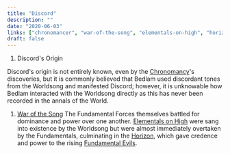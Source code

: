 ```yaml
---
title: "Discord"
description: ""
date: "2020-06-03"
links: ["chronomancer", "war-of-the-song", "elementals-on-high", "horizon", "fundamental-evils"]
draft: false
---
```


1. Discord's Origin

Discord's origin is not entirely known, even by the [Chronomancy](/notes/chronomancer/)'s discoveries, but it is commonly believed that Bedlam used discordant tones from the Worldsong and manifested Discord; however, it is unknowable how Bedlam interacted with the Worldsong directly as this has never been recorded in the annals of the World.

1. [War of the Song](/notes/war-of-the-song/)
The Fundamental Forces themselves battled for dominance and power over one another.  [Elementals on High](/notes/elementals-on-high/) were sang into existence by the Worldsong but were almost immediately overtaken by the Fundamentals, culminating in the [Horizon](/notes/horizon/), which gave credence and power to the rising [Fundamental Evils](/notes/fundamental-evils/).
